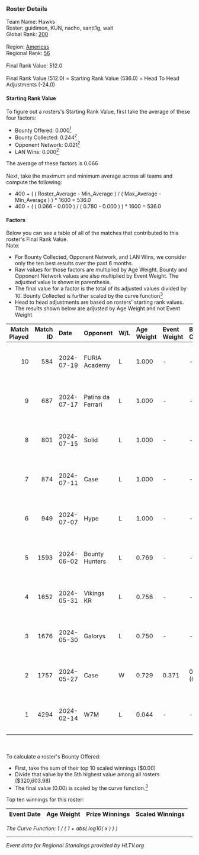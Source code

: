 ### Roster Details<br />
Team Name: Hawks<br />
Roster: guidimon, KUN, nacho, santt1g, wait<br />
Global Rank: [200](../standings_global.md)<br />
<br />
Region: [Americas]( ../standings_americas.md)<br />
Regional Rank: [56]( ../standings_americas.md)<br />
<br />
Final Rank Value:  512.0<br />
<br />
Final Rank Value (512.0) = Starting Rank Value (536.0) + Head To Head Adjustments (-24.0)<br />

#### Starting Rank Value<br />
To figure out a rosters's Starting Rank Value, first take the average of these four factors:<br />
- Bounty Offered: 0.000[<sup>1</sup>](#table2)
- Bounty Collected: 0.244[<sup>2</sup>](#table1)
- Opponent Network: 0.021[<sup>2</sup>](#table1)
- LAN Wins: 0.000[<sup>2</sup>](#table1)

The average of these factors is 0.066<br />
<br />
Next, take the maximum and minimum average across all teams and compute the following:<br />
- 400 + ( ( Roster_Average - Min_Average ) / ( Max_Average - Min_Average ) ) * 1600 = 536.0
- 400 + ( ( 0.066 - 0.000 ) / ( 0.780 - 0.000 ) ) * 1600 = 536.0


#### Factors<br />
Below you can see a table of all of the matches that contributed to this roster's Final Rank Value.<br />
Note:<br />

- For Bounty Collected, Opponent Network, and LAN Wins, we consider only the ten best results over the past 6 months.
- Raw values for those factors are multiplied by Age Weight. Bounty and Opponent Network values are also multiplied by Event Weight. The adjusted value is shown in parenthesis.
- The final value for a factor is the total of its adjusted values divided by 10. Bounty Collected is further scaled by the curve function[<sup>3</sup>](#curveFunction)
- Head to head adjustments are based on rosters' starting rank values. The results shown below are adjusted by Age Weight and not Event Weight
<span id="table1"></span><br />


| Match Played | Match ID | Date       | Opponent          | W/L | Age Weight | Event Weight | Bounty Collected | Opponent Network | LAN Wins  | H2H Adj. | Roster                               |
| -: | -: | :- | :- | :- | :- | :- | :- | :- | :- | -: | :- |
|           10 |      584 | 2024-07-19 | FURIA Academy     | L   | 1.000      | -            | -                | -                | -         |   -15.41 | guidimon, KUN, nacho, santt1g, wait  |
|            9 |      687 | 2024-07-17 | Patins da Ferrari | L   | 1.000      | -            | -                | -                | -         |    -5.71 | guidimon, KUN, nacho, santt1g, wait  |
|            8 |      801 | 2024-07-15 | Solid             | L   | 1.000      | -            | -                | -                | -         |    -4.65 | guidimon, KUN, nacho, santt1g, wait  |
|            7 |      874 | 2024-07-11 | Case              | L   | 1.000      | -            | -                | -                | -         |    -4.10 | guidimon, KUN, nacho, santt1g, wait  |
|            6 |      949 | 2024-07-07 | Hype              | L   | 1.000      | -            | -                | -                | -         |    -3.65 | F4QQ, guidimon, KUN, santt1g, wait   |
|            5 |     1593 | 2024-06-02 | Bounty Hunters    | L   | 0.769      | -            | -                | -                | -         |    -3.36 | ABM, christo, guidimon, KUN, santt1g |
|            4 |     1652 | 2024-05-31 | Vikings KR        | L   | 0.756      | -            | -                | -                | -         |    -4.50 | ABM, christo, guidimon, KUN, santt1g |
|            3 |     1676 | 2024-05-30 | Galorys           | L   | 0.750      | -            | -                | -                | -         |    -2.88 | ABM, christo, guidimon, KUN, santt1g |
|            2 |     1757 | 2024-05-27 | Case              | W   | 0.729      | 0.371        | 0.029 (0.008)    | 0.795 (0.215)    | 0 (0.000) |    20.46 | ABM, christo, guidimon, KUN, santt1g |
|            1 |     4294 | 2024-02-14 | W7M               | L   | 0.044      | -            | -                | -                | -         |    -0.21 | guidimon, KUN, nacho, nasher, PABLEK |

<br />
<span id="table2"></span><br />
To calculate a roster's Bounty Offered:<br />

- First, take the sum of their top 10 scaled winnings ($0.00)
- Divide that value by the 5th highest value among all rosters ($320,603.98)
- The final value (0.00) is scaled by the curve function.[<sup>3</sup>](#curveFunction)

Top ten winnings for this roster:<br />

| Event Date | Age Weight | Prize Winnings | Scaled Winnings |
| :- | -: | :- | :- |


<span id="curveFunction"></span>_The Curve Function: 1 / ( 1 + abs( log10( x ) ) )_<br />

---
_Event data for Regional Standings provided by HLTV.org_<br />
